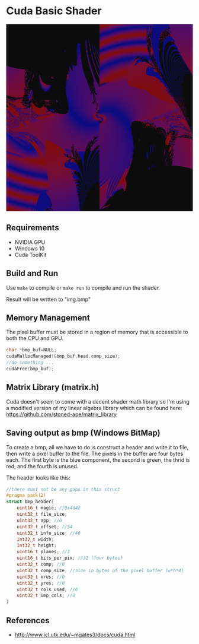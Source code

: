 # Cuda Basic Shader

![img](example.bmp)

## Requirements

* NVIDIA GPU
* Windows 10
* Cuda ToolKit

## Build and Run

Use `make` to compile or `make run` to compile and run the shader.

Result will be written to "img.bmp"

## Memory Management

The pixel buffer must be stored in a region of memory that is accessible
to both the CPU and GPU.
```c++
char *bmp_buf=NULL;
cudaMallocManaged(&bmp_buf,head.comp_size);
//do something ...
cudaFree(bmp_buf);
```

## Matrix Library (matrix.h)

Cuda doesn't seem to come with a decent shader math library so I'm using 
a modified version of my linear algebra library which can be found here:
https://github.com/stoned-ape/matrix_library

## Saving output as bmp (Windows BitMap)

To create a bmp, all we have to do is construct a header and write it to file,
then write a pixel buffer to the file.  The pixels in the buffer are four bytes
each.  The first byte is the blue component, the second is green, the thrid is
red, and the fourth is unused.

The header looks like this:

```c++
//there must not be any gaps in this struct
#pragma pack(2)
struct bmp_header{
    uint16_t magic; //0x4d42
    uint32_t file_size;
    uint32_t app; //0
    uint32_t offset; //54
    uint32_t info_size; //40
    int32_t width;
    int32_t height;
    uint16_t planes; //1
    uint16_t bits_per_pix; //32 (four bytes)
    uint32_t comp; //0
    uint32_t comp_size; //size in bytes of the pixel buffer (w*h*4)
    uint32_t xres; //0
    uint32_t yres; //0
    uint32_t cols_used; //0
    uint32_t imp_cols; //0
}
```  


## References

* http://www.icl.utk.edu/~mgates3/docs/cuda.html